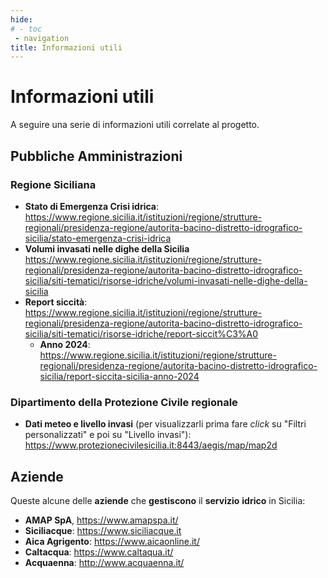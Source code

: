 ```yaml
---
hide:
# - toc
 - navigation
title: Informazioni utili
---
```


# Informazioni utili

A seguire una serie di informazioni utili correlate al progetto.

## Pubbliche Amministrazioni

### Regione Siciliana

  - **Stato di Emergenza Crisi idrica**: <https://www.regione.sicilia.it/istituzioni/regione/strutture-regionali/presidenza-regione/autorita-bacino-distretto-idrografico-sicilia/stato-emergenza-crisi-idrica>
  - **Volumi invasati nelle dighe della Sicilia** <https://www.regione.sicilia.it/istituzioni/regione/strutture-regionali/presidenza-regione/autorita-bacino-distretto-idrografico-sicilia/siti-tematici/risorse-idriche/volumi-invasati-nelle-dighe-della-sicilia>
  - **Report siccità**: <https://www.regione.sicilia.it/istituzioni/regione/strutture-regionali/presidenza-regione/autorita-bacino-distretto-idrografico-sicilia/siti-tematici/risorse-idriche/report-siccit%C3%A0>
    - **Anno 2024**: <https://www.regione.sicilia.it/istituzioni/regione/strutture-regionali/presidenza-regione/autorita-bacino-distretto-idrografico-sicilia/report-siccita-sicilia-anno-2024>

### Dipartimento della Protezione Civile regionale

- **Dati meteo e livello invasi** (per visualizzarli prima fare *click* su "Filtri personalizzati" e poi su "Livello invasi"): <https://www.protezionecivilesicilia.it:8443/aegis/map/map2d>

## Aziende

Queste alcune delle **aziende** che **gestiscono** il **servizio** **idrico** in Sicilia:

- **AMAP SpA**, <https://www.amapspa.it/>
- **Siciliacque**: <https://www.siciliacque.it>
- **Aica Agrigento**: <https://www.aicaonline.it/>
- **Caltacqua**: <https://www.caltaqua.it/>
- **Acquaenna**: <http://www.acquaenna.it/>


